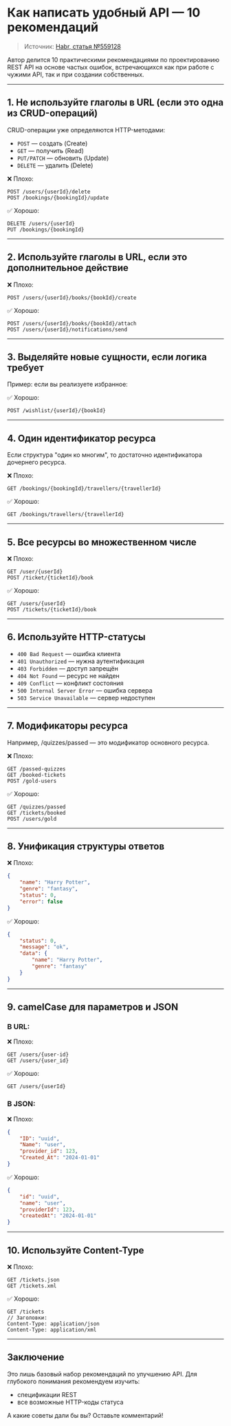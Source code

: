 
# Как написать удобный API — 10 рекомендаций

> Источник: [Habr, статья №559128](https://habr.com/ru/articles/559128/)

Автор делится 10 практическими рекомендациями по проектированию REST API на основе частых ошибок, встречающихся как при работе с чужими API, так и при создании собственных.

---

## 1. Не используйте глаголы в URL (если это одна из CRUD-операций)

CRUD-операции уже определяются HTTP-методами:

- `POST` — создать (Create)
- `GET` — получить (Read)
- `PUT/PATCH` — обновить (Update)
- `DELETE` — удалить (Delete)

❌ Плохо:
```
POST /users/{userId}/delete
POST /bookings/{bookingId}/update
```

✅ Хорошо:
```
DELETE /users/{userId}
PUT /bookings/{bookingId}
```

---

## 2. Используйте глаголы в URL, если это дополнительное действие

❌ Плохо:
```
POST /users/{userId}/books/{bookId}/create
```

✅ Хорошо:
```
POST /users/{userId}/books/{bookId}/attach
POST /users/{userId}/notifications/send
```

---

## 3. Выделяйте новые сущности, если логика требует

Пример: если вы реализуете избранное:

✅ Хорошо:
```
POST /wishlist/{userId}/{bookId}
```

---

## 4. Один идентификатор ресурса

Если структура "один ко многим", то достаточно идентификатора дочернего ресурса.

❌ Плохо:
```
GET /bookings/{bookingId}/travellers/{travellerId}
```

✅ Хорошо:
```
GET /bookings/travellers/{travellerId}
```

---

## 5. Все ресурсы во множественном числе

❌ Плохо:
```
GET /user/{userId}
POST /ticket/{ticketId}/book
```

✅ Хорошо:
```
GET /users/{userId}
POST /tickets/{ticketId}/book
```

---

## 6. Используйте HTTP-статусы

- `400 Bad Request` — ошибка клиента
- `401 Unauthorized` — нужна аутентификация
- `403 Forbidden` — доступ запрещён
- `404 Not Found` — ресурс не найден
- `409 Conflict` — конфликт состояния
- `500 Internal Server Error` — ошибка сервера
- `503 Service Unavailable` — сервер недоступен

---

## 7. Модификаторы ресурса

Например, /quizzes/passed — это модификатор основного ресурса.

❌ Плохо:
```
GET /passed-quizzes
GET /booked-tickets
POST /gold-users
```

✅ Хорошо:
```
GET /quizzes/passed
GET /tickets/booked
POST /users/gold
```

---

## 8. Унификация структуры ответов

❌ Плохо:
```json
{
    "name": "Harry Potter",
    "genre": "fantasy",
    "status": 0,
    "error": false
}
```

✅ Хорошо:
```json
{
    "status": 0,
    "message": "ok",
    "data": {
        "name": "Harry Potter",
        "genre": "fantasy"
    }
}
```

---

## 9. camelCase для параметров и JSON

### В URL:

❌ Плохо:
```
GET /users/{user-id}
GET /users/{user_id}
```

✅ Хорошо:
```
GET /users/{userId}
```

### В JSON:

❌ Плохо:
```json
{
    "ID": "uuid",
    "Name": "user",
    "provider_id": 123,
    "Created_At": "2024-01-01"
}
```

✅ Хорошо:
```json
{
    "id": "uuid",
    "name": "user",
    "providerId": 123,
    "createdAt": "2024-01-01"
}
```

---

## 10. Используйте Content-Type

❌ Плохо:
```
GET /tickets.json
GET /tickets.xml
```

✅ Хорошо:
```
GET /tickets
// Заголовки:
Content-Type: application/json
Content-Type: application/xml
```

---

## Заключение

Это лишь базовый набор рекомендаций по улучшению API. Для глубокого понимания рекомендуем изучить:

- спецификации REST
- все возможные HTTP-коды статуса

А какие советы дали бы вы? Оставьте комментарий!
